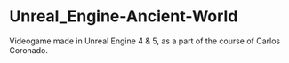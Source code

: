 # Unreal_Engine-Ancient-World
Videogame made in Unreal Engine 4 &amp; 5, as a part of the course of Carlos Coronado.
